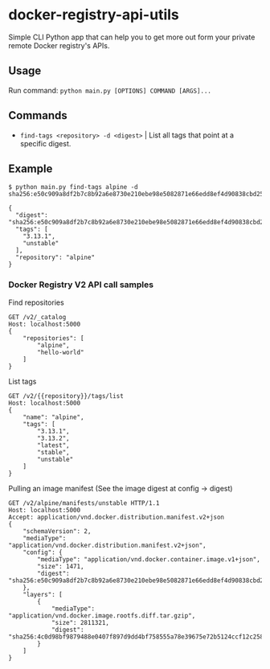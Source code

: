 # docker-registry-api-utils
Simple CLI Python app that can help you to get more out form your private remote Docker registry's APIs.

## Usage
Run command: `python main.py [OPTIONS] COMMAND [ARGS]...`

## Commands
- `find-tags <repository> -d <digest>` | List all tags that point at a specific digest.

## Example

```
$ python main.py find-tags alpine -d sha256:e50c909a8df2b7c8b92a6e8730e210ebe98e5082871e66edd8ef4d90838cbd25

{
  "digest": "sha256:e50c909a8df2b7c8b92a6e8730e210ebe98e5082871e66edd8ef4d90838cbd25",
  "tags": [
    "3.13.1",
    "unstable"
  ],
  "repository": "alpine"
}
```

### Docker Registry V2 API call samples
Find repositories

```
GET /v2/_catalog
Host: localhost:5000
{
    "repositories": [
        "alpine",
        "hello-world"
    ]
}
```
List tags
```
GET /v2/{{repository}}/tags/list
Host: localhost:5000
{
    "name": "alpine",
    "tags": [
        "3.13.1",
        "3.13.2",
        "latest",
        "stable",
        "unstable"
    ]
}
```
Pulling an image manifest (See the image digest at config -> digest)
```
GET /v2/alpine/manifests/unstable HTTP/1.1
Host: localhost:5000
Accept: application/vnd.docker.distribution.manifest.v2+json
{
    "schemaVersion": 2,
    "mediaType": "application/vnd.docker.distribution.manifest.v2+json",
    "config": {
        "mediaType": "application/vnd.docker.container.image.v1+json",
        "size": 1471,
        "digest": "sha256:e50c909a8df2b7c8b92a6e8730e210ebe98e5082871e66edd8ef4d90838cbd25"
    },
    "layers": [
        {
            "mediaType": "application/vnd.docker.image.rootfs.diff.tar.gzip",
            "size": 2811321,
            "digest": "sha256:4c0d98bf9879488e0407f897d9dd4bf758555a78e39675e72b5124ccf12c2580"
        }
    ]
}
```
